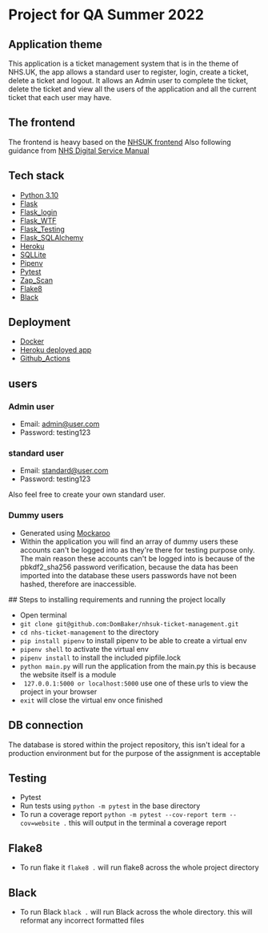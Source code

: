 # Project for QA Summer 2022

## Application theme
This application is a ticket management system that is in the theme of NHS.UK, the app allows a standard user to register, login, create a ticket, delete a ticket and logout.
It allows an Admin user to complete the ticket, delete the ticket and view all the users of the application and all the current ticket that each user may have.

## The frontend 
The frontend is heavy based on the [NHSUK frontend](https://github.com/nhsuk/nhsuk-frontend)
Also following guidance from [NHS Digital Service Manual](https://service-manual.nhs.uk/)

## Tech stack
- [Python 3.10](https://docs.python.org/3/)
- [Flask](https://flask.palletsprojects.com/en/2.1.x/)
- [Flask_login](https://flask-login.readthedocs.io/en/latest/)
- [Flask_WTF](https://flask-wtf.readthedocs.io/en/1.0.x/)
- [Flask_Testing](https://pythonhosted.org/Flask-Testing/)
- [Flask_SQLAlchemy](https://flask-sqlalchemy.palletsprojects.com/en/latest/)
- [Heroku](https://devcenter.heroku.com/)
- [SQLLite](https://www.sqlite.org/index.html)
- [Pipenv](https://pipenv.pypa.io/en/latest/)
- [Pytest](https://docs.pytest.org/en/7.1.x/)
- [Zap_Scan](https://www.zaproxy.org/)
- [Flake8](https://flake8.pycqa.org/en/latest/)
- [Black](https://black.readthedocs.io/en/stable/)


## Deployment
- [Docker](https://www.docker.com/)
- [Heroku deployed app](https://uni-nhsuk-ticket-system.herokuapp.com/)
- [Github_Actions](https://github.com/DomBaker/nhsuk-ticket-management/actions)

## users

### Admin user
- Email: admin@user.com
- Password: testing123
### standard user
- Email: standard@user.com
- Password: testing123

Also feel free to create your own standard user.

### Dummy users
- Generated using [Mockaroo](https://www.mockaroo.com/)
- Within the application you will find an array of dummy users these accounts can't be logged into as they're there for testing purpose only. The main reason these accounts can't be logged into is because of the pbkdf2_sha256 password verification, because the data has been imported into the database these users passwords have not been hashed, therefore are inaccessible.

## Steps to installing requirements and running the project locally
- Open terminal
- ``` git clone git@github.com:DomBaker/nhsuk-ticket-management.git ```  
- ``` cd nhs-ticket-management ``` to the directory
- ``` pip install pipenv ``` to install pipenv to be able to create a virtual env
- ``` pipenv shell ``` to activate the virtual env
- ``` pipenv install ``` to install the included pipfile.lock
- ``` python main.py ``` will run the application from the main.py this is because the website itself is a module
- ``` 127.0.0.1:5000 or localhost:5000``` use one of these urls to view the project in your browser
- ``` exit ``` will close the virtual env once finished

## DB connection 
The database is stored within the project repository, this isn't ideal for a production environment but for the purpose of the assignment is acceptable

## Testing
- Pytest 
- Run tests using ``` python -m pytest ``` in the base directory
- To run a coverage report ``` python -m pytest --cov-report term --cov=website . ``` this will output in the terminal a coverage report

## Flake8
- To run flake it ``` flake8 . ``` will run flake8 across the whole project directory

## Black
- To run Black ``` black . ``` will run Black across the whole directory. this will reformat any incorrect formatted files